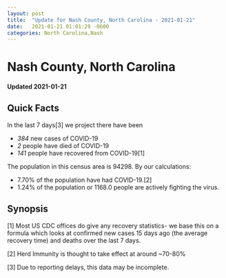 ```yaml
---
layout: post
title:  "Update for Nash County, North Carolina - 2021-01-21"
date:   2021-01-21 01:01:29 -0600
categories: North Carolina,Nash
---
```


# Nash County, North Carolina
#### Updated 2021-01-21

## Quick Facts

In the last 7 days[3] we project there have been
- *384* new cases of COVID-19
- *2* people have died of COVID-19
- *141* people have recovered from COVID-19[1]

The population in this census area is 94298. By our calculations:
- 7.70% of the population have had COVID-19.[2]
- 1.24% of the population or 1168.0 people are actively fighting the virus.

## Synopsis




[1] Most US CDC offices do give any recovery statistics- we base this on a formula which looks at confirmed new cases
15 days ago (the average recovery time) and deaths over the last 7 days.

[2] Herd Immunity is thought to take effect at around ~70-80%

[3] Due to reporting delays, this data may be incomplete.
 
    